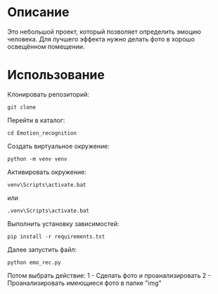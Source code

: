 # Описание
Это небольшой проект, который позволяет определить эмоцию человека.
Для лучшего эффекта нужно делать фото в хорошо освещённом помещении.
# Использование
Клонировать репозиторий:
```bazaar
git clone 
```
Перейти в каталог:
```bazaar
cd Emotion_recognition
```
Создать виртуальное окружение:
```bazaar
python -m venv venv
```
Активировать окружение:
```
venv\Scripts\activate.bat
```
или
```
.venv\Scripts\activate.bat
```
Выполнить установку зависимостей:
```
pip install -r requirements.txt
```
Далее запустить файл:
```
python emo_rec.py
```
Потом выбрать действие:
1 - Сделать фото и проанализировать
2 - Проанализировать имеющиеся фото в папке "img"
